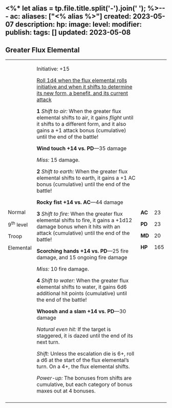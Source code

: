 <%* let alias = tp.file.title.split('-').join(' '); %>---
ac: 
aliases: ["<% alias %>"]
created: 2023-05-07
description: 
hp: 
image: 
level: 
modifier: 
publish: 
tags: []
updated: 2023-05-08
---

## Greater Flux Elemental

<table>
<colgroup>
<col style="width: 16%" />
<col style="width: 71%" />
<col style="width: 5%" />
<col style="width: 6%" />
</colgroup>
<tbody>
<tr class="odd">
<td><p>Normal</p>
<p>9<sup>th</sup> level</p>
<p>Troop</p>
<p>Elemental</p></td>
<td><p>Initiative: +15</p>
<p><u>Roll 1d4 when the flux elemental rolls initiative and when it
shifts to determine its new form, a benefit, and its current
attack</u></p>
<p><strong>1</strong> <em>Shift to air:</em> When the greater flux
elemental shifts to air, it gains <em>flight</em> until it shifts to a
different form, and it also gains a +1 attack bonus (cumulative) until
the end of the battle!</p>
<p><strong>Wind touch +14 vs. PD</strong>—35 damage</p>
<p><em>Miss:</em> 15 damage.</p>
<p><strong>2</strong> <em>Shift to earth:</em> When the greater flux
elemental shifts to earth, it gains a +1 AC bonus (cumulative) until the
end of the battle!</p>
<p><strong>Rocky fist +14 vs. AC</strong>—44 damage</p>
<p><strong>3</strong> <em>Shift to fire:</em> When the greater flux
elemental shifts to fire, it gains a +1d12 damage bonus when it hits
with an attack (cumulative) until the end of the battle!</p>
<p><strong>Scorching hands +14 vs. PD</strong>—25 fire damage, and 15
ongoing fire damage</p>
<p><em>Miss:</em> 10 fire damage.</p>
<p><strong>4</strong> <em>Shift to water:</em> When the greater flux
elemental shifts to water, it gains 6d6 additional hit points
(cumulative) until the end of the battle!</p>
<p><strong>Whoosh and a slam +14 vs. PD</strong>—30 damage</p>
<p><em>Natural even hit:</em> If the target is staggered, it is dazed
until the end of its next turn.</p>
<p><em>Shift:</em> Unless the escalation die is 6+, roll a d6 at the
start of the flux elemental’s turn. On a 4+, the flux elemental
shifts.</p>
<p><em>Power-up:</em> The bonuses from shifts are cumulative, but each
category of bonus maxes out at 4 bonuses.</p></td>
<td><p><strong>AC</strong></p>
<p><strong>PD</strong></p>
<p><strong>MD</strong></p>
<p><strong>HP</strong></p></td>
<td><p>23</p>
<p>23</p>
<p>20</p>
<p>165</p></td>
</tr>
<tr class="even">
<td></td>
<td></td>
<td></td>
<td></td>
</tr>
</tbody>
</table>
